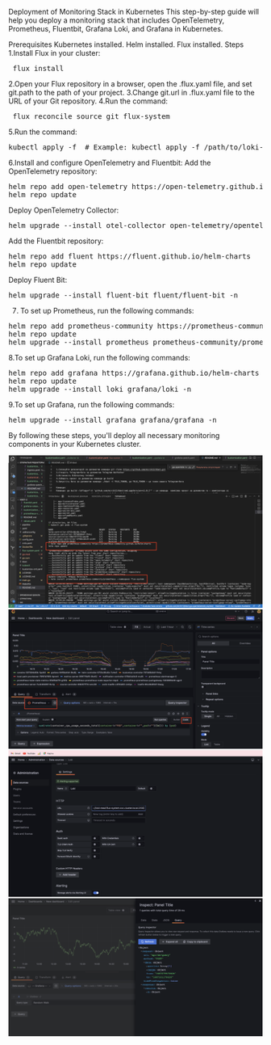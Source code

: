 Deployment of Monitoring Stack in Kubernetes
This step-by-step guide will help you deploy a monitoring stack that includes OpenTelemetry, Prometheus, Fluentbit, Grafana Loki, and Grafana in Kubernetes.

Prerequisites
Kubernetes installed.
Helm installed.
Flux installed.
Steps
1.Install Flux in your cluster:
<pre> flux install </pre> 
2.Open your Flux repository in a browser, open the .flux.yaml file, and set git.path to the path of your project.
3.Change git.url in .flux.yaml file to the URL of your Git repository.
4.Run the command:
<pre> flux reconcile source git flux-system</pre> 
5.Run the command:
<pre>kubectl apply -f <path-to-your-loki-config> # Example: kubectl apply -f /path/to/loki-local-config.yaml</pre>
6.Install and configure OpenTelemetry and Fluentbit:
Add the OpenTelemetry repository:
<pre>helm repo add open-telemetry https://open-telemetry.github.io/opentelemetry-helm-charts
helm repo update</pre>
Deploy OpenTelemetry Collector:
<pre>helm upgrade --install otel-collector open-telemetry/opentelemetry-collector -n <your-namespace> --create-namespace</pre>
Add the Fluentbit repository:
<pre>helm repo add fluent https://fluent.github.io/helm-charts
helm repo update</pre>
Deploy Fluent Bit:
<pre>helm upgrade --install fluent-bit fluent/fluent-bit -n <your-namespace></pre>
7. To set up Prometheus, run the following commands:
<pre>helm repo add prometheus-community https://prometheus-community.github.io/helm-charts
helm repo update
helm upgrade --install prometheus prometheus-community/prometheus -n <your-namespace> --create-namespace</pre>
8.To set up Grafana Loki, run the following commands:
<pre>helm repo add grafana https://grafana.github.io/helm-charts
helm repo update
helm upgrade --install loki grafana/loki -n <your-namespace></pre>
9.To set up Grafana, run the following commands:
<pre>helm upgrade --install grafana grafana/grafana -n <your-namespace> </pre>

By following these steps, you'll deploy all necessary monitoring components in your Kubernetes cluster.


![Prometheus Create](images/prometheuscreate.png)
![Prometheus Graph](images/prometheusgraph.png)
![Loki Create](images/lokicreate.png)
![Query Inspector](images/queryinspector.png)

